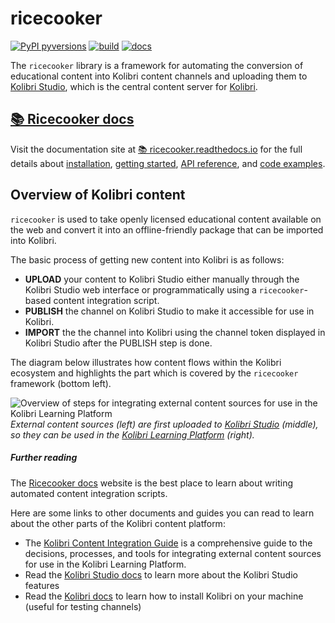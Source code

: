 ricecooker
==========
[![PyPI pyversions](https://img.shields.io/pypi/pyversions/ricecooker.svg)](https://pypi.python.org/pypi/ricecooker/)
[![build](https://travis-ci.com/learningequality/ricecooker.svg?branch=master)](https://travis-ci.com/github/learningequality/ricecooker) 
[![docs](https://readthedocs.org/projects/ricecooker/badge/?version=latest&style=flat)](https://ricecooker.readthedocs.io/) 


The `ricecooker` library is a framework for automating the conversion of educational content into
Kolibri content channels and uploading them to [Kolibri Studio](https://studio.learningequality.org/), 
which is the central content server for [Kolibri](http://learningequality.org/kolibri/).


## [📚 Ricecooker docs](https://ricecooker.readthedocs.io/)

Visit the documentation site at [📚 ricecooker.readthedocs.io](https://ricecooker.readthedocs.io/)
for the full details about [installation](https://ricecooker.readthedocs.io/en/latest/installation.html),
[getting started](https://ricecooker.readthedocs.io/en/latest/tutorial/gettingstarted.html),
[API reference](https://ricecooker.readthedocs.io/en/latest/index_api_reference.html),
and [code examples](https://ricecooker.readthedocs.io/en/latest/examples/index.html).



## Overview of Kolibri content

`ricecooker` is used to take openly licensed educational content available on the
web and convert it into an offline-friendly package that can be imported into Kolibri.

The basic process of getting new content into Kolibri is as follows:

 - **UPLOAD** your content to Kolibri Studio either manually through the Kolibri Studio
   web interface or programmatically using a `ricecooker`-based content integration script.
 - **PUBLISH** the channel on Kolibri Studio to make it accessible for use in Kolibri.
 - **IMPORT** the the channel into Kolibri using the channel token displayed in
   Kolibri Studio after the PUBLISH step is done.

The diagram below illustrates how content flows within the Kolibri ecosystem
and highlights the part which is covered by the `ricecooker` framework (bottom left).

![Overview of steps for integrating external content sources for use in the Kolibri Learning Platform](docs/figures/content_pipeline_diagram_with_highlight.png)  
*External content sources (left) are first uploaded to [Kolibri Studio](https://studio.learningequality.org/) (middle), so they can be used in the [Kolibri Learning Platform](http://learningequality.org/kolibri/) (right).*




##### Further reading
The [Ricecooker docs](https://ricecooker.readthedocs.io/) website is the best
place to learn about writing automated content integration scripts.

Here are some links to other documents and guides you can read to learn about
the other parts of the Kolibri content platform:
  
  - The [Kolibri Content Integration Guide](https://learningequality.org/r/integration-guide)
    is a comprehensive guide to the decisions, processes, and tools for integrating
    external content sources for use in the Kolibri Learning Platform.
  - Read the [Kolibri Studio docs](http://kolibri-studio.readthedocs.io/en/latest/)
    to learn more about the Kolibri Studio features
  - Read the [Kolibri docs](http://kolibri.readthedocs.io/en/latest/) to learn
    how to install Kolibri on your machine (useful for testing channels)
